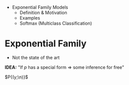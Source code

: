 * Exponential Family Models
	* Definition & Motivation
	* Examples
	* Softmax (Multiclass Classification)


# Exponential Family

* Not the state of the art

**IDEA:** "If $p$ has a special form => some inference for free"

$P{(y;\n)}$
